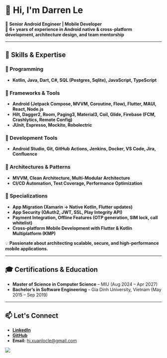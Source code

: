 # 👋 Hi, I'm Darren Le

🚀 **Senior Android Engineer | Mobile Developer**  
📱 **6+ years of experience in Android native & cross-platform development, architecture design, and team mentorship**

---

## 🔧 Skills & Expertise

### 📌 Programming
- **Kotlin, Java, Dart, C#, SQL (Postgres, Sqlite), JavaScript, TypeScript**

### 📌 Frameworks & Tools
- **Android (Jetpack Compose, MVVM, Coroutine, Flow), Flutter, MAUI, React, Node.js**  
- **Hilt, Dagger2, Room, Paging3, Material3, Coil, Glide, Firebase (FCM, Crashlytics, Remote Config)**  
- **JUnit, Espresso, Mockito, Robolectric**

### 📌 Development Tools
- **Android Studio, Git, GitHub Actions, Jenkins, Docker, VS Code, Jira, Confluence**

### 📌 Architectures & Patterns
- **MVVM, Clean Architecture, Multi-Modular Architecture**  
- **CI/CD Automation, Test Coverage, Performance Optimization**

### 📌 Specializations
- **App Migration (Xamarin → Native Kotlin, Flutter updates)**  
- **App Security (OAuth2, JWT, SSL, Play Integrity API)**  
- **Payment Integration, Offline Features (OTP generation, SIM lock, call whitelist)**  
- **Cross-platform Mobile Development with Flutter & Kotlin Multiplatform (KMP)**  

💡 **Passionate about architecting scalable, secure, and high-performance mobile applications.**

---

## 🎓 Certifications & Education

- **Master of Science in Computer Science** – MIU (Aug 2024 – Apr 2027)  
- **Bachelor’s in Software Engineering** – Gia Dinh University, Vietnam (May 2015 – Sep 2019)  

---

## 📫 Let's Connect

- **[LinkedIn](https://linkedin.com/in/xuanlocle)**  
- **[GitHub](https://github.com/xuanlocle)**  
- **Email:** hi.xuanlocle@gmail.com

![](https://komarev.com/ghpvc/?username=xuanlocle)
